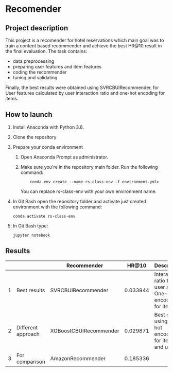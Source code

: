 # Recomender

## Project description

This project is a recomender for hotel reservations which main goal was to train a content based recommender and achieve the best HR@10 result in the final evaluation.
The task contains:

- data preprocessing
- preparing user features and item features
- coding the recommender
- tuning and validating

Finally, the best results were obtained using SVRCBUIRecommender, for User features calculated by user interaction ratio and one-hot encoding for items.

## How to launch

1.  Install Anaconda with Python 3.8.
2.  Clone the repository
3.  Prepare your conda environment

    1.  Open Anaconda Prompt as administrator.
    2.  Make sure you're in the repository main folder. Run the following command:

            	conda env create --name rs-class-env -f environment.yml>

        You can replace rs-class-env with your own environment name.

4.  In Git Bash open the repository folder and activate just created environment with the following command:

        conda activate rs-class-env

5.  In Git Bash type:

        jupyter notebook

## Results

|     |                    | Recommender            | HR@10    | Description                                               |
| --- | ------------------ | ---------------------- | -------- | --------------------------------------------------------- |
| 1   | Best results       | SVRCBUIRecommender     | 0.033944 | Interaction ratio for user and One-hot encoding for items |
| 2   | Different approach | XGBoostCBUIRecommender | 0.029871 | Best results using one-hot encoding for items and users   |
| 3   | For comparison     | AmazonRecommender      | 0.185336 |                                                           |
